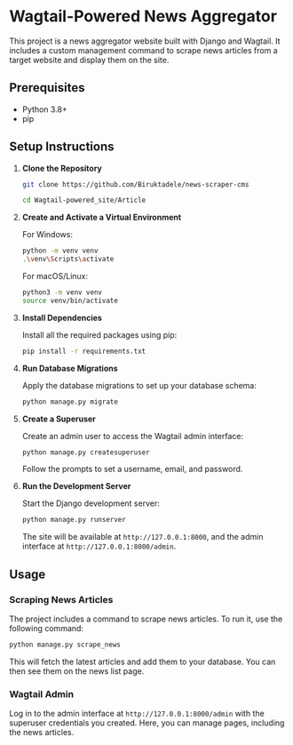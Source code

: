 # Wagtail-Powered News Aggregator

This project is a news aggregator website built with Django and Wagtail. It includes a custom management command to scrape news articles from a target website and display them on the site.

## Prerequisites

- Python 3.8+
- pip

## Setup Instructions

1.  **Clone the Repository**

    ```bash
    git clone https://github.com/Biruktadele/news-scraper-cms

    cd Wagtail-powered_site/Article
    ```

2.  **Create and Activate a Virtual Environment**

    For Windows:
    ```bash
    python -m venv venv
    .\venv\Scripts\activate
    ```

    For macOS/Linux:
    ```bash
    python3 -m venv venv
    source venv/bin/activate
    ```

3.  **Install Dependencies**

    Install all the required packages using pip:
    ```bash
    pip install -r requirements.txt
    ```

4.  **Run Database Migrations**

    Apply the database migrations to set up your database schema:
    ```bash
    python manage.py migrate
    ```

5.  **Create a Superuser**

    Create an admin user to access the Wagtail admin interface:
    ```bash
    python manage.py createsuperuser
    ```
    Follow the prompts to set a username, email, and password.

6.  **Run the Development Server**

    Start the Django development server:
    ```bash
    python manage.py runserver
    ```
    The site will be available at `http://127.0.0.1:8000`, and the admin interface at `http://127.0.0.1:8000/admin`.

## Usage

### Scraping News Articles

The project includes a command to scrape news articles. To run it, use the following command:

```bash
python manage.py scrape_news
```

This will fetch the latest articles and add them to your database. You can then see them on the news list page.

### Wagtail Admin

Log in to the admin interface at `http://127.0.0.1:8000/admin` with the superuser credentials you created. Here, you can manage pages, including the news articles.
